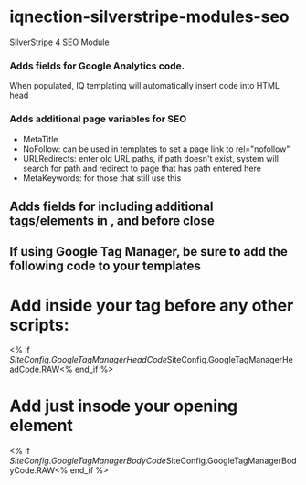 # iqnection-silverstripe-modules-seo
SilverStripe 4 SEO Module

### Adds fields for Google Analytics code. 
When populated, IQ templating will automatically insert code into HTML head

### Adds additional page variables for SEO
- MetaTitle
- NoFollow: can be used in templates to set a page link to rel="nofollow"
- URLRedirects: enter old URL paths, if path doesn't exist, system will search for path and redirect to page that has path entered here
- MetaKeywords: for those that still use this

## Adds fields for including additional tags/elements in <head></head>, and before </body> close

## If using Google Tag Manager, be sure to add the following code to your templates

# Add inside your <head> tag before any other scripts:
<% if $SiteConfig.GoogleTagManagerHeadCode %>$SiteConfig.GoogleTagManagerHeadCode.RAW<% end_if %>

# Add just insode your opening <body> element
<% if $SiteConfig.GoogleTagManagerBodyCode %>$SiteConfig.GoogleTagManagerBodyCode.RAW<% end_if %>
